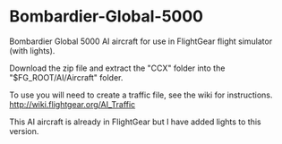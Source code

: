 # Bombardier-Global-5000

Bombardier Global 5000 AI aircraft for use in FlightGear flight simulator (with lights).

Download the zip file and extract the "CCX" folder into the "$FG_ROOT/AI/Aircraft" folder.

To use you will need to create a traffic file, see the wiki for instructions.
 http://wiki.flightgear.org/AI_Traffic

This AI aircraft is already in FlightGear but I have added lights to this version.
